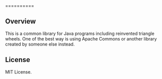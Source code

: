==========

Overview
----------
This is a common library for Java programs
including reinvented triangle wheels.
One of the best way is using Apache Commons or another library created by someone else instead.

License
----------
MIT License.
